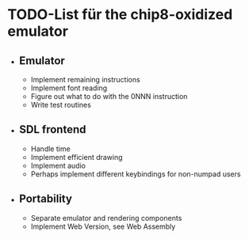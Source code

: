 # TODO-List für the chip8-oxidized emulator

- ## Emulator
    - Implement remaining instructions
    - Implement font reading
    - Figure out what to do with the 0NNN instruction
    - Write test routines
- ## SDL frontend
    - Handle time
    - Implement efficient drawing
    - Implement audio
    - Perhaps implement different keybindings for non-numpad users
- ## Portability
    - Separate emulator and rendering components
    - Implement Web Version, see Web Assembly
